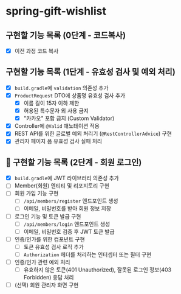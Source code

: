 # spring-gift-wishlist

## 구현할 기능 목록 (0단계 - 코드복사)

- [x] 이전 과정 코드 복사

## 구현할 기능 목록 (1단계 - 유효성 검사 및 예외 처리)

- [x] `build.gradle`에 `validation` 의존성 추가
- [x] `ProductRequest` DTO에 상품명 유효성 검사 추가
    - [x] 이름 길이 15자 이하 제한
    - [x] 허용된 특수문자 외 사용 금지
    - [x] "카카오" 포함 금지 (Custom Validator)
- [x] Controller에 `@Valid` 애노테이션 적용
- [x] REST API를 위한 글로벌 예외 처리기 (`@RestControllerAdvice`) 구현
- [x] 관리자 페이지 폼 유효성 검사 실패 처리

## 🚀 구현할 기능 목록 (2단계 - 회원 로그인)

- [x] `build.gradle`에 JWT 라이브러리 의존성 추가
- [ ] Member(회원) 엔티티 및 리포지토리 구현
- [ ] 회원 가입 기능 구현
  - [ ] `/api/members/register` 엔드포인트 생성
  - [ ] 이메일, 비밀번호를 받아 회원 정보 저장
- [ ] 로그인 기능 및 토큰 발급 구현
  - [ ] `/api/members/login` 엔드포인트 생성
  - [ ] 이메일, 비밀번호 검증 후 JWT 토큰 발급
- [ ] 인증/인가를 위한 컴포넌트 구현
  - [ ] 토큰 유효성 검사 로직 추가
  - [ ] `Authorization` 헤더를 처리하는 인터셉터 또는 필터 구현
- [ ] 인증/인가 관련 예외 처리
  - [ ] 유효하지 않은 토큰(401 Unauthorized), 잘못된 로그인 정보(403 Forbidden) 응답 처리
- [ ] (선택) 회원 관리자 화면 구현